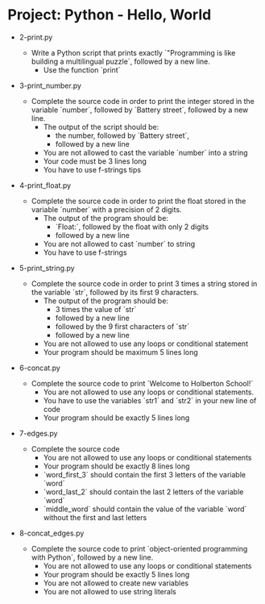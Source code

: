 # Project: Python - Hello, World

*   2-print.py
    - Write a Python script that prints exactly ´"Programming is like building a multilingual puzzle´, followed by a new line.
      - Use the function ´print´

*   3-print_number.py
    - Complete the source code in order to print the integer stored in the variable ´number´, followed by ´Battery street´, followed by a new line.
      - The output of the script should be:
        - the number, followed by ´Battery street´,
        - followed by a new line
      - You are not allowed to cast the variable ´number´ into a string
      - Your code must be 3 lines long
      - You have to use f-strings tips

*   4-print_float.py
    - Complete the source code in order to print the float stored in the variable ´number´ with a precision of 2 digits.
      - The output of the program should be:
        - ´Float:´, followed by the float with only 2 digits
        - followed by a new line
      - You are not allowed to cast ´number´ to string
      - You have to use f-strings

*   5-print_string.py
    - Complete the source code in order to print 3 times a string stored in the variable ´str´, followed by its first 9 characters.
      - The output of the program should be:
        - 3 times the value of ´str´
        - followed by a new line
        - followed by the 9 first characters of ´str´
        - followed by a new line
      - You are not allowed to use any loops or conditional statement
      - Your program should be maximum 5 lines long

*   6-concat.py
    - Complete the source code to print ´Welcome to Holberton School!´
      - You are not allowed to use any loops or conditional statements.
      - You have to use the variables ´str1´ and ´str2´ in your new line of code
      - Your program should be exactly 5 lines long

*   7-edges.py
    - Complete the source code
      - You are not allowed to use any loops or conditional statements
      - Your program should be exactly 8 lines long
      - ´word_first_3´ should contain the first 3 letters of the variable ´word´
      - ´word_last_2´ should contain the last 2 letters of the variable ´word´
      - ´middle_word´ should contain the value of the variable ´word´ without the first and last letters

*   8-concat_edges.py
    - Complete the source code to print ´object-oriented programming with Python´, followed by a new line.
      - You are not allowed to use any loops or conditional statements
      - Your program should be exactly 5 lines long
      - You are not allowed to create new variables
      - You are not allowed to use string literals
